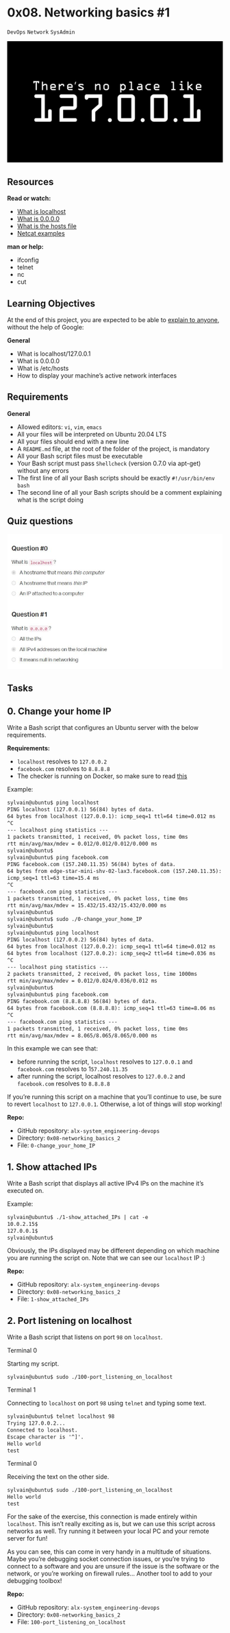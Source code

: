0x08. Networking basics #1
==========================
`DevOps` `Network` `SysAdmin`

![LocalHost](images/localhost.png)

## Resources
**Read or watch:**
  * [What is localhost](https://en.wikipedia.org/wiki/Localhost)
  * [What is 0.0.0.0](https://en.wikipedia.org/wiki/0.0.0.0)
  * [What is the hosts file](https://www.makeuseof.com/tag/modify-manage-hosts-file-linux/)
  * [Netcat examples](https://www.thegeekstuff.com/2012/04/nc-command-examples/)

**man or help:**
  * ifconfig
  * telnet
  * nc
  * cut

## Learning Objectives
At the end of this project, you are expected to be able to [explain to anyone](https://fs.blog/feynman-learning-technique/), without the help of Google:

**General**
  * What is localhost/127.0.0.1
  * What is 0.0.0.0
  * What is /etc/hosts
  * How to display your machine’s active network interfaces

## Requirements
**General**
  * Allowed editors: `vi`, `vim`, `emacs`
  * All your files will be interpreted on Ubuntu 20.04 LTS
  * All your files should end with a new line
  * A `README.md` file, at the root of the folder of the project, is mandatory
  * All your Bash script files must be executable
  * Your Bash script must pass `Shellcheck` (version 0.7.0 via apt-get) without any errors
  * The first line of all your Bash scripts should be exactly `#!/usr/bin/env bash`
  * The second line of all your Bash scripts should be a comment explaining what is the script doing

## Quiz questions

![Quizes](images/Quizes.JPG)

## Tasks
## 0. Change your home IP
Write a Bash script that configures an Ubuntu server with the below requirements.

**Requirements:**
  * `localhost` resolves to `127.0.0.2`
  * `facebook.com` resolves to `8.8.8.8`
  * The checker is running on Docker, so make sure to read [this](https://blog.jonathanargentiero.com/docker-sed-cannot-rename-etcsedl8ysxl-device-or-resource-busy/)

Example:
```
sylvain@ubuntu$ ping localhost
PING localhost (127.0.0.1) 56(84) bytes of data.
64 bytes from localhost (127.0.0.1): icmp_seq=1 ttl=64 time=0.012 ms
^C
--- localhost ping statistics ---
1 packets transmitted, 1 received, 0% packet loss, time 0ms
rtt min/avg/max/mdev = 0.012/0.012/0.012/0.000 ms
sylvain@ubuntu$
sylvain@ubuntu$ ping facebook.com
PING facebook.com (157.240.11.35) 56(84) bytes of data.
64 bytes from edge-star-mini-shv-02-lax3.facebook.com (157.240.11.35): icmp_seq=1 ttl=63 time=15.4 ms
^C
--- facebook.com ping statistics ---
1 packets transmitted, 1 received, 0% packet loss, time 0ms
rtt min/avg/max/mdev = 15.432/15.432/15.432/0.000 ms
sylvain@ubuntu$
sylvain@ubuntu$ sudo ./0-change_your_home_IP
sylvain@ubuntu$
sylvain@ubuntu$ ping localhost
PING localhost (127.0.0.2) 56(84) bytes of data.
64 bytes from localhost (127.0.0.2): icmp_seq=1 ttl=64 time=0.012 ms
64 bytes from localhost (127.0.0.2): icmp_seq=2 ttl=64 time=0.036 ms
^C
--- localhost ping statistics ---
2 packets transmitted, 2 received, 0% packet loss, time 1000ms
rtt min/avg/max/mdev = 0.012/0.024/0.036/0.012 ms
sylvain@ubuntu$
sylvain@ubuntu$ ping facebook.com
PING facebook.com (8.8.8.8) 56(84) bytes of data.
64 bytes from facebook.com (8.8.8.8): icmp_seq=1 ttl=63 time=8.06 ms
^C
--- facebook.com ping statistics ---
1 packets transmitted, 1 received, 0% packet loss, time 0ms
rtt min/avg/max/mdev = 8.065/8.065/8.065/0.000 ms
```
In this example we can see that:
  * before running the script, `localhost` resolves to `127.0.0.1` and `facebook.com` resolves to 1`57.240.11.35`
  * after running the script, localhost resolves to `127.0.0.2` and `facebook.com` resolves to `8.8.8.8`

If you’re running this script on a machine that you’ll continue to use, be sure to revert `localhost` to `127.0.0.1`. Otherwise, a lot of things will stop working!

**Repo:**
  * GitHub repository: `alx-system_engineering-devops`
  * Directory: `0x08-networking_basics_2`
  * File: `0-change_your_home_IP`

## 1. Show attached IPs
Write a Bash script that displays all active IPv4 IPs on the machine it’s executed on.

Example:
```
sylvain@ubuntu$ ./1-show_attached_IPs | cat -e
10.0.2.15$
127.0.0.1$
sylvain@ubuntu$
```
Obviously, the IPs displayed may be different depending on which machine you are running the script on. Note that we can see our `localhost` IP :)

**Repo:**
  * GitHub repository: `alx-system_engineering-devops`
  * Directory: `0x08-networking_basics_2`
  * File: `1-show_attached_IPs`

## 2. Port listening on localhost
Write a Bash script that listens on port `98` on `localhost`.

Terminal 0

Starting my script.
```
sylvain@ubuntu$ sudo ./100-port_listening_on_localhost
```
Terminal 1

Connecting to `localhost` on port `98` using `telnet` and typing some text.
```
sylvain@ubuntu$ telnet localhost 98
Trying 127.0.0.2...
Connected to localhost.
Escape character is '^]'.
Hello world
test
```
Terminal 0

Receiving the text on the other side.
```
sylvain@ubuntu$ sudo ./100-port_listening_on_localhost
Hello world
test
```
For the sake of the exercise, this connection is made entirely within `localhost`. This isn’t really exciting as is, but we can use this script across networks as well. Try running it between your local PC and your remote server for fun!

As you can see, this can come in very handy in a multitude of situations. Maybe you’re debugging socket connection issues, or you’re trying to connect to a software and you are unsure if the issue is the software or the network, or you’re working on firewall rules… Another tool to add to your debugging toolbox!

**Repo:**
  * GitHub repository: `alx-system_engineering-devops`
  * Directory: `0x08-networking_basics_2`
  * File: `100-port_listening_on_localhost`